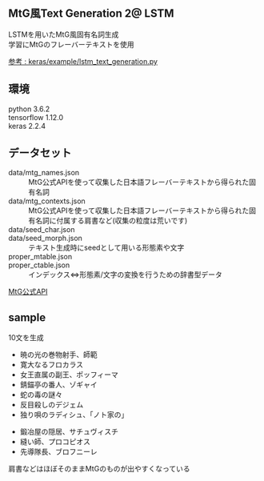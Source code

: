 ## MtG風Text Generation 2@ LSTM
LSTMを用いたMtG風固有名詞生成<br>
学習にMtGのフレーバーテキストを使用

[参考 : keras/example/lstm_text_generation.py](https://github.com/keras-team/keras/blob/master/examples/lstm_text_generation.py)

## 環境
python 3.6.2<br>
tensorflow 1.12.0<br>
keras 2.2.4

## データセット
<dl>
<dt>data/mtg_names.json</dt>
<dd>MtG公式APIを使って収集した日本語フレーバーテキストから得られた固有名詞</dd>
<dt>data/mtg_contexts.json</dt>
<dd>MtG公式APIを使って収集した日本語フレーバーテキストから得られた固有名詞に付属する肩書など(収集の粒度は荒いです)</dd>
<dt>data/seed_char.json</dt>
<dt>data/seed_morph.json</dt>
<dd>テキスト生成時にseedとして用いる形態素や文字</dd>
<dt>proper_mtable.json</dt>
<dt>proper_ctable.json</dt>
<dd>インデックス⇔形態素/文字の変換を行うための辞書型データ</dd>
<dl>

[MtG公式API](https://docs.magicthegathering.io/)

## sample
10文を生成

+ 暁の光の巻物射手、師範
+ 寛大なるフロカラス
+ 女王直属の副王、ポッフィーマ
+ 錆錨亭の番人、ゾギャイ
+ 蛇の毒の謎々
+ 反目殺しのデジェム
+ 独り唄のラディシュ、「ノト家の」
* 鍛冶屋の隠居、サチュヴィスチ
* 縫い師、プロコピオス
* 先導隊長、ブロフニーレ

肩書などはほぼそのままMtGのものが出やすくなっている